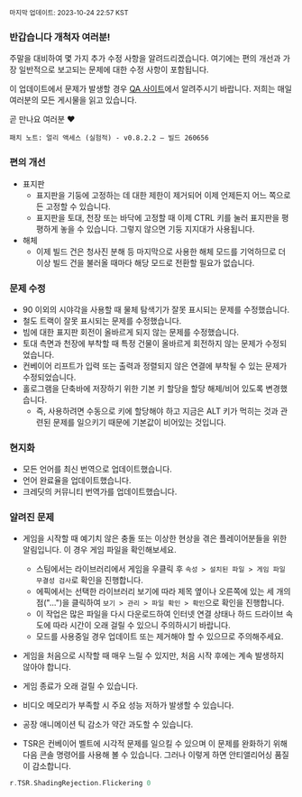 <sup>마지막 업데이트: 2023-10-24 22:57 KST</sup>

### 반갑습니다 개척자 여러분!
주말을 대비하여 몇 가지 추가 수정 사항을 알려드리겠습니다. 여기에는 편의 개선과 가장 일반적으로 보고되는 문제에 대한 수정 사항이 포함됩니다.

이 업데이트에서 문제가 발생할 경우 [QA 사이트](https://questions.satisfactorygame.com/)에서 알려주시기 바랍니다. 저희는 매일 여러분의 모든 게시물을 읽고 있습니다.

곧 만나요 여러분 ❤️

```
패치 노트: 얼리 액세스 (실험적) - v0.8.2.2 – 빌드 260656
```

### 편의 개선
- 표지판
  - 표지판을 기둥에 고정하는 데 대한 제한이 제거되어 이제 언제든지 어느 쪽으로든 고정할 수 있습니다.
  - 표지판을 토대, 천장 또는 바닥에 고정할 때 이제 CTRL 키를 눌러 표지판을 평평하게 놓을 수 있습니다. 그렇지 않으면 기둥 지지대가 사용됩니다.
- 해체
  - 이제 빌드 건은 청사진 분해 등 마지막으로 사용한 해체 모드를 기억하므로 더 이상 빌드 건을 불러올 때마다 해당 모드로 전환할 필요가 없습니다.

### 문제 수정
- 90 이외의 시야각을 사용할 때 물체 탐색기가 잘못 표시되는 문제를 수정했습니다.
- 철도 트랙이 잘못 표시되는 문제를 수정했습니다.
- 빔에 대한 표지판 회전이 올바르게 되지 않는 문제를 수정했습니다.
- 토대 측면과 천장에 부착할 때 특정 건물이 올바르게 회전하지 않는 문제가 수정되었습니다.
- 컨베이어 리프트가 입력 또는 출력과 정렬되지 않은 연결에 부착될 수 있는 문제가 수정되었습니다.
- 홀로그램을 단축바에 저장하기 위한 기본 키 할당을 할당 해제/비어 있도록 변경했습니다.
  - 즉, 사용하려면 수동으로 키에 할당해야 하고 지금은 ALT 키가 먹히는 것과 관련된 문제를 일으키기 때문에 기본값이 비어있는 것입니다.

### 현지화
- 모든 언어를 최신 번역으로 업데이트했습니다.
- 언어 완료율을 업데이트했습니다.
- 크레딧의 커뮤니티 번역가를 업데이트했습니다.

### 알려진 문제
- 게임을 시작할 때 예기치 않은 충돌 또는 이상한 현상을 겪은 플레이어분들을 위한 알림입니다. 이 경우 게임 파일을 확인해보세요.
  - 스팀에서는 라이브러리에서 게임을 우클릭 후 `속성 > 설치된 파일 > 게임 파일 무결성 검사`로 확인을 진행합니다.
  - 에픽에서는 선택한 라이브러리 보기에 따라 제목 옆이나 오른쪽에 있는 세 개의 점("...")을 클릭하여 `보기 > 관리 > 파일 확인 > 확인`으로 확인을 진행합니다.
  - 이 작업은 많은 파일을 다시 다운로드하여 인터넷 연결 상태나 하드 드라이브 속도에 따라 시간이 오래 걸릴 수 있으니 주의하시기 바랍니다.
  - 모드를 사용중일 경우 업데이트 또는 제거해야 할 수 있으므로 주의해주세요.

- 게임을 처음으로 시작할 때 매우 느릴 수 있지만, 처음 시작 후에는 계속 발생하지 않아야 합니다.
- 게임 종료가 오래 걸릴 수 있습니다.
- 비디오 메모리가 부족할 시 주요 성능 저하가 발생할 수 있습니다.
- 공장 애니메이션 틱 감소가 약간 과도할 수 있습니다.
- TSR은 컨베이어 벨트에 시각적 문제를 일으킬 수 있으며 이 문제를 완화하기 위해 다음 콘솔 명령어를 사용해 볼 수 있습니다. 그러나 이렇게 하면 안티앨리어싱 품질이 감소합니다.
```cpp
r.TSR.ShadingRejection.Flickering 0
```